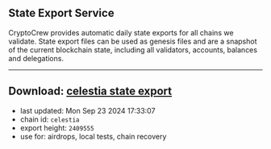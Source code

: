 ## State Export Service
CryptoCrew provides automatic daily state exports for all chains we validate. State export files can be used as genesis files and are a snapshot of the current blockchain state, including all validators, accounts, balances and delegations.

---
**Download: [celestia state export](https://dl-eu2.ccvalidators.com/SERVICE/celestia/celestia_export_2409555.json)**
---

- last updated: Mon Sep 23 2024 17:33:07
- chain id: `celestia`
- export height: `2409555`
- use for: airdrops, local tests, chain recovery
